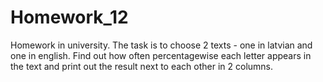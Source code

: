 # Homework_12
Homework in university. The task is to choose 2 texts - one in latvian and one in english. Find out how often percentagewise each letter appears in the text and print out the result next to each other in 2 columns.
